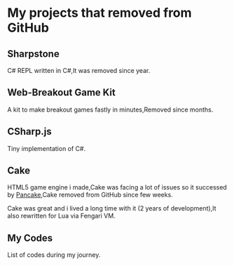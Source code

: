 # My projects that removed from GitHub

## Sharpstone
C# REPL written in C#,It was removed since year.

## Web-Breakout Game Kit
A kit to make breakout games fastly in minutes,Removed since months.

## CSharp.js
Tiny implementation of C#.

## Cake
HTML5 game engine i made,Cake was facing a lot of issues so it successed by [Pancake](https://github.com/Rabios/Pancake),Cake removed from GitHub since few weeks.

Cake was great and i lived a long time with it (2 years of development),It also rewritten for Lua via Fengari VM.

## My Codes
List of codes during my journey.
